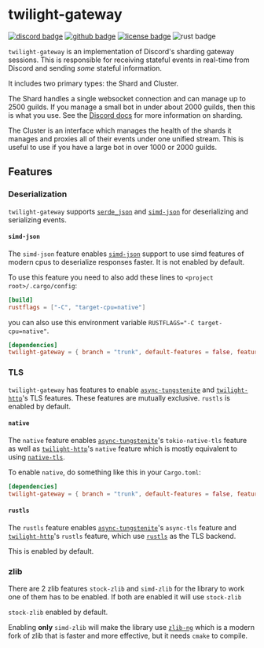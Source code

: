 <!-- cargo-sync-readme start -->

# twilight-gateway

[![discord badge][]][discord link] [![github badge][]][github link] [![license badge][]][license link] ![rust badge]

`twilight-gateway` is an implementation of Discord's sharding gateway sessions.
This is responsible for receiving stateful events in real-time from Discord
and sending *some* stateful information.

It includes two primary types: the Shard and Cluster.

The Shard handles a single websocket connection and can manage up to 2500
guilds. If you manage a small bot in under about 2000 guilds, then this is
what you use. See the [Discord docs][docs:discord:sharding] for more
information on sharding.

The Cluster is an interface which manages the health of the shards it
manages and proxies all of their events under one unified stream. This is
useful to use if you have a large bot in over 1000 or 2000 guilds.

## Features

### Deserialization

`twilight-gateway` supports [`serde_json`] and [`simd-json`] for
deserializing and serializing events.

#### `simd-json`

The `simd-json` feature enables [`simd-json`] support to use simd features
of modern cpus to deserialize responses faster. It is not enabled by
default.

To use this feature you need to also add these lines to
`<project root>/.cargo/config`:

```toml
[build]
rustflags = ["-C", "target-cpu=native"]
```
you can also use this environment variable `RUSTFLAGS="-C target-cpu=native"`.

```toml
[dependencies]
twilight-gateway = { branch = "trunk", default-features = false, features = ["rustls", "simd-json"], git = "https://github.com/twilight-rs/twilight" }
```

### TLS

`twilight-gateway` has features to enable [`async-tungstenite`] and
[`twilight-http`]'s TLS features. These features are mutually exclusive.
`rustls` is enabled by default.

#### `native`

The `native` feature enables [`async-tungstenite`]'s `tokio-native-tls`
feature as well as [`twilight-http`]'s `native` feature which is mostly
equivalent to using [`native-tls`].

To enable `native`, do something like this in your `Cargo.toml`:

```toml
[dependencies]
twilight-gateway = { branch = "trunk", default-features = false, features = ["native"], git = "https://github.com/twilight-rs/twilight" }
```

#### `rustls`

The `rustls` feature enables [`async-tungstenite`]'s `async-tls` feature and
[`twilight-http`]'s `rustls` feature, which use [`rustls`] as the TLS backend.

This is enabled by default.

### zlib

There are 2 zlib features `stock-zlib` and `simd-zlib` for the library to work
one of them has to be enabled. If both are enabled it will use `stock-zlib`

`stock-zlib` enabled by default.

Enabling **only** `simd-zlib` will make the library use [`zlib-ng`] which is a modern
fork of zlib that is faster and more effective, but it needs `cmake` to compile.

[`async-tungstenite`]: https://crates.io/crates/async-tungstenite
[`native-tls`]: https://crates.io/crates/native-tls
[`rustls`]: https://crates.io/crates/rustls
[`serde_json`]: https://crates.io/crates/serde_json
[`simd-json`]: https://crates.io/crates/simd-json
[`twilight-http`]: https://twilight-rs.github.io/twilight/twilight_http/index.html
[`zlib-ng`]: https://github.com/zlib-ng/zlib-ng
[discord badge]: https://img.shields.io/discord/745809834183753828?color=%237289DA&label=discord%20server&logo=discord&style=for-the-badge
[discord link]: https://discord.gg/7jj8n7D
[docs:discord:sharding]: https://discord.com/developers/docs/topics/gateway#sharding
[github badge]: https://img.shields.io/badge/github-twilight-6f42c1.svg?style=for-the-badge&logo=github
[github link]: https://github.com/twilight-rs/twilight
[license badge]: https://img.shields.io/badge/license-ISC-blue.svg?style=for-the-badge&logo=pastebin
[license link]: https://github.com/twilight-rs/twilight/blob/trunk/LICENSE.md
[rust badge]: https://img.shields.io/badge/rust-stable-93450a.svg?style=for-the-badge&logo=rust

<!-- cargo-sync-readme end -->
